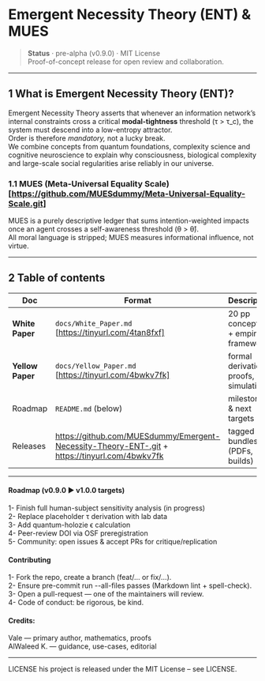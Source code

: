 # Emergent Necessity Theory (ENT) & MUES

> **Status** · pre-alpha (v0.9.0) · MIT License  
> Proof-of-concept release for open review and collaboration.

---

## 1  What is Emergent Necessity Theory (ENT)?

Emergent Necessity Theory asserts that whenever an information network’s internal constraints
cross a critical **modal-tightness** threshold (τ > τ_c), the system must
descend into a low-entropy attractor.  
Order is therefore *mandatory,* not a lucky break.  
We combine concepts from quantum foundations, complexity science and
cognitive neuroscience to explain why consciousness, biological
complexity and large-scale social regularities arise reliably in our universe.

### 1.1  MUES (Meta-Universal Equality Scale)  [https://github.com/MUESdummy/Meta-Universal-Equality-Scale.git]

MUES is a purely descriptive ledger that sums intention-weighted impacts
once an agent crosses a self-awareness threshold (θ > θ̂).  
All moral language is stripped; MUES measures informational influence,
not virtue.

---

## 2  Table of contents

| Doc | Format | Description |
|-----|--------|-------------|
| **White Paper** | `docs/White_Paper.md` [https://tinyurl.com/4tan8fxf] | 20 pp conceptual + empirical framework |
| **Yellow Paper** | `docs/Yellow_Paper.md` [https://tinyurl.com/4bwkv7fk] | formal derivations, proofs, simulations |
| Roadmap | `README.md` (below) | milestones & next targets |
| Releases | <https://github.com/MUESdummy/Emergent-Necessity-Theory-ENT-.git> + <https://tinyurl.com/4bwkv7fk> | tagged bundles (PDFs, builds) |

---



#### Roadmap (v0.9.0 ► v1.0.0 targets)

1- Finish full human-subject sensitivity analysis (in progress)     
2- Replace placeholder τ derivation with lab data     
3- Add quantum-holozie ϵ calculation     
4- Peer-review DOI via OSF preregistration     
5- Community: open issues & accept PRs for critique/replication     
 

#### Contributing

1- Fork the repo, create a branch (feat/… or fix/…).     
2- Ensure pre-commit run --all-files passes (Markdown lint + spell-check).     
3- Open a pull-request — one of the maintainers will review.     
4- Code of conduct: be rigorous, be kind.     



#### Credits:  
Vale — primary author, mathematics, proofs    
AlWaleed K. — guidance, use-cases, editorial     

  
---


LICENSE
his project is released under the MIT License – see LICENSE.




